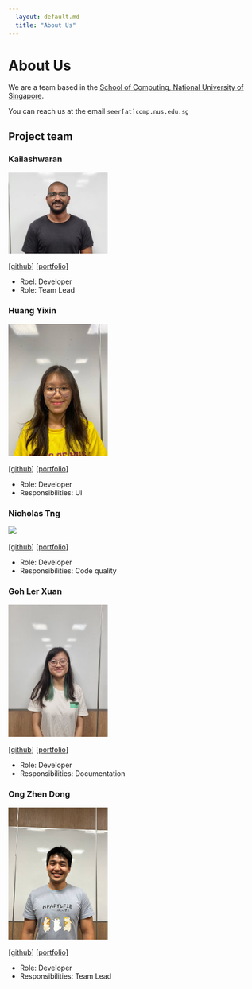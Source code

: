 ```yaml
---
  layout: default.md
  title: "About Us"
---
```


# About Us

We are a team based in the [School of Computing, National University of Singapore](http://www.comp.nus.edu.sg).

You can reach us at the email `seer[at]comp.nus.edu.sg`

## Project team

### Kailashwaran

<img src="images/Kailash201.png" width="200px">

[[github](http://github.com/Kailash201)]
[[portfolio](team/Kailash201.md)]

* Roel: Developer
* Role: Team Lead

### Huang Yixin

<img src="images/coderhuang559.png" width="200px">

[[github](http://github.com/coderhuang559)]
[[portfolio](team/coderhuang559.md)]

* Role: Developer
* Responsibilities: UI

### Nicholas Tng

<img src="images/nicholastng010601.png" width="200px">

[[github](http://github.com/nicholastng010601)]
[[portfolio](team/nicholastng010601.md)]

* Role: Developer
* Responsibilities: Code quality

### Goh Ler Xuan

<img src="images/lerxuann.png" width="200px">

[[github](http://github.com/lerxuann)]
[[portfolio](team/lerxuann.md)]

* Role: Developer
* Responsibilities: Documentation

### Ong Zhen Dong

<img src="images/zd292.png" width="200px">

[[github](https://github.com/zd292)]
[[portfolio](team/zd292.md)]

* Role: Developer
* Responsibilities: Team Lead
